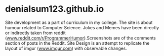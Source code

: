 # denialsum123.github.io
Site development as a part of curriculum in my college. The site is about humour related to Computer Science. Jokes and Memes
have been directly or indirectly taken from reddit (www.reddit.com/r/ProgrammerHumor).Screenshots are of the comments section of posts in 
the Reddit. Site Design is an attempt to replicate the layout of imgur (www.imgur.com) with observable changes. 

